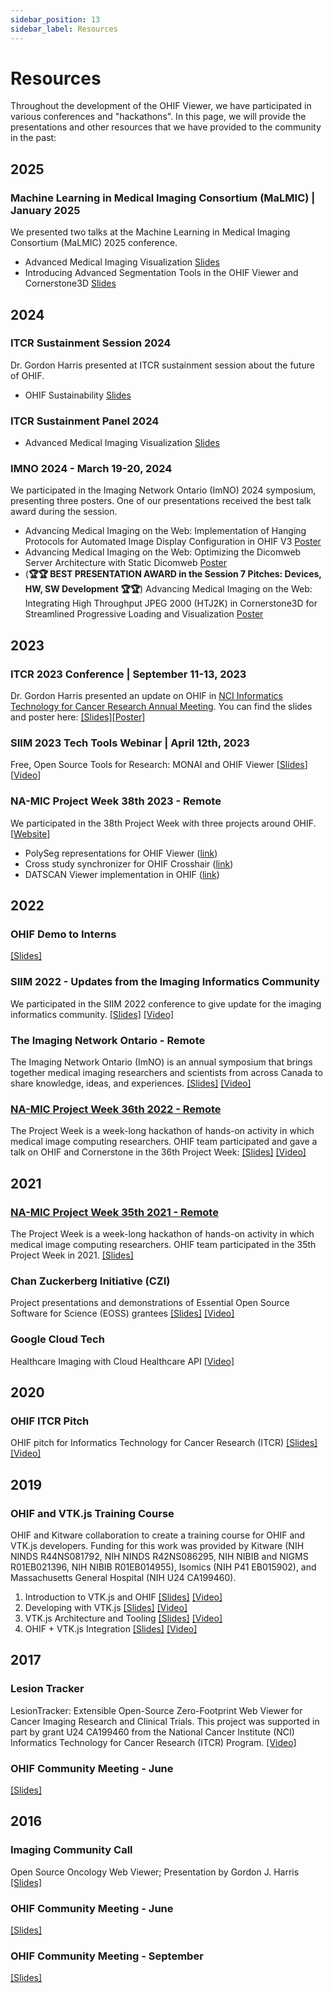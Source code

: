 ```yaml
---
sidebar_position: 13
sidebar_label: Resources
---
```


# Resources

Throughout the development of the OHIF Viewer, we have participated in various
conferences and "hackathons". In this page, we will provide the presentations
and other resources that we have provided to the community in the past:

## 2025

### Machine Learning in Medical Imaging Consortium (MaLMIC) | January 2025

We presented two talks at the Machine Learning in Medical Imaging Consortium (MaLMIC) 2025 conference.

- Advanced Medical Imaging Visualization [Slides](https://docs.google.com/presentation/d/1HZDL-72nNe4BPawDxR3XnSFLB3oLo72RjExc-KHDZfo/edit?usp=sharing)
- Introducing Advanced Segmentation Tools in the OHIF Viewer and Cornerstone3D [Slides](https://docs.google.com/presentation/d/146oJ24PPsFZaDPHeFudRF1dmbL42K9yHzQdXXAXdWxk/edit?usp=sharing)


## 2024

### ITCR Sustainment Session 2024

Dr. Gordon Harris presented at ITCR sustainment session about the future of OHIF.

- OHIF Sustainability [Slides](https://docs.google.com/presentation/d/15380mjCzBKBj9PuysCW1Q9ODnyoypJrCDpj3atTtK6I/edit?usp=sharing)

### ITCR Sustainment Panel 2024

- Advanced Medical Imaging Visualization [Slides](https://docs.google.com/presentation/d/1alUp9uJpoJs3aAUE0KqrufGo6e6HHvXYmOAdJp-Rlkc/edit?usp=sharing)


### IMNO 2024 - March 19-20, 2024

We participated in the Imaging Network Ontario (ImNO) 2024 symposium, presenting three posters. One of our presentations received the best talk award during the session.


- Advancing Medical Imaging on the Web: Implementation of Hanging Protocols for Automated Image Display Configuration in OHIF V3 [Poster](https://www.dropbox.com/scl/fi/z4h86bmsxi0c62e1n6h9l/P7-9-Alireza-Sedghi-Final.pdf?rlkey=v5pm0p5ygkbq41x9bz3hr5yi8&dl=0)
- Advancing Medical Imaging on the Web: Optimizing the Dicomweb Server Architecture with Static Dicomweb [Poster](https://www.dropbox.com/scl/fi/ep0lxjp90kbxhjoffe4kh/P7-10-Bill-Wallace-Final.pdf?rlkey=xl2u6tdnh9j9hgvkajxv3b02o&dl=0)
- (**🏆🏆 BEST PRESENTATION AWARD in the Session 7 Pitches: Devices, HW, SW Development 🏆🏆**) Advancing Medical Imaging on the Web: Integrating High Throughput JPEG 2000 (HTJ2K) in Cornerstone3D for Streamlined Progressive Loading and Visualization [Poster](https://www.dropbox.com/scl/fi/srs2rxgtv2r69ver9ub1j/P7-8-Bill-Wallace-Final.pdf?rlkey=k9mmraw76r9q2s3b9w9s0793w&dl=0)

## 2023

### ITCR 2023 Conference | September 11-13, 2023

Dr. Gordon Harris presented an update on OHIF in [NCI Informatics Technology for Cancer Research Annual Meeting](https://www.itcr2023.org/). You can find the slides and poster here:
[[Slides]](https://docs.google.com/presentation/d/1R38s95db_yZj0WoYdlUbaWGZsWVb3H-3u_hXBZXiTaE/edit?usp=sharing)[[Poster]](https://ohif-assets.s3.us-east-2.amazonaws.com/presentations/OHIF-ITCR-2023-FINAL-PRINT.pdf)




### SIIM 2023 Tech Tools Webinar |  April 12th, 2023

Free, Open Source Tools for Research: MONAI and OHIF Viewer
[[Slides](https://docs.google.com/presentation/d/1afJ5Y9Tzukgn7eAbaO1oiCtN7XvIimFdmZP-HcOUofA/edit?usp=sharing)][[Video](https://www.youtube.com/watch?v=lo8J5w5jUJI)]


### NA-MIC Project Week 38th 2023 - Remote

We participated in the 38th Project Week with three projects around OHIF. [[Website](https://projectweek.na-mic.org/PW38_2023_GranCanaria/)]

- PolySeg representations for OHIF Viewer ([link](https://projectweek.na-mic.org/PW38_2023_GranCanaria/Projects/OHIF_PolySeg/))
- Cross study synchronizer for OHIF Crosshair ([link](https://projectweek.na-mic.org/PW38_2023_GranCanaria/Projects/OHIF_SyncCrosshair/))
- DATSCAN Viewer implementation in OHIF ([link](https://projectweek.na-mic.org/PW38_2023_GranCanaria/Projects/OHIF_DATSCAN/))



## 2022

### OHIF Demo to Interns
[[Slides]](https://docs.google.com/presentation/d/1a2PkUnqkVMaXaBsuFn7-PPlBJULU3dBwzI_44gKFeYI/edit?usp=sharing)

### SIIM 2022 - Updates from the Imaging Informatics Community
We participated in the SIIM 2022 conference to give update for the imaging
informatics community.
[[Slides]](https://docs.google.com/presentation/d/1EUGaUzQtGhZbZWpGLe6ONqChpVMw9Qr9l3KHODevMow/edit?usp=sharing)
[[Video]](https://vimeo.com/734463662/dbd5a88371)

### The Imaging Network Ontario - Remote

The Imaging Network Ontario (ImNO) is an annual symposium that brings together
medical imaging researchers and scientists from across Canada to share
knowledge, ideas, and experiences.
[[Slides]](https://docs.google.com/presentation/d/18XZDon4-Sitc2a70V5sFyhyUVZI_mIgfXHGtdxhZMjE/edit?usp=sharing)
[[Video]](https://vimeo.com/843234581/ad7d308a44)


### [NA-MIC Project Week 36th 2022 - Remote](https://github.com/NA-MIC/ProjectWeek/blob/master/PW36_2022_Virtual/README.md)

The Project Week is a week-long hackathon of hands-on activity in which medical
image computing researchers. OHIF team participated and gave a talk on OHIF and
Cornerstone in the 36th Project Week:
[[Slides]](https://docs.google.com/presentation/d/1-GtOKmr2cQi-r3OFyseSmgLeurtB3KXUkGMx2pVLh1I/edit?usp=sharing)
[[Video]](https://vimeo.com/668339696/63a2c48de8)

## 2021

### [NA-MIC Project Week 35th 2021 - Remote](https://github.com/NA-MIC/ProjectWeek/tree/master/PW35_2021_Virtual)

The Project Week is a week-long hackathon of hands-on activity in which medical
image computing researchers. OHIF team participated in the 35th Project Week
in 2021.
[[Slides]](https://docs.google.com/presentation/d/1KYNjuiI8lT1foQ4P9TGNV0lBhM6H-5KBs0wkYj4JJbk/edit?usp=sharing)

### Chan Zuckerberg Initiative (CZI)

Project presentations and demonstrations of Essential Open Source Software for
Science (EOSS) grantees
[[Slides]](https://docs.google.com/presentation/d/1_CLtG2hsL3ZxOtV2olVnzBOzq-TMLrHLomOy3FiU4NE/edit?usp=sharing)
[[Video]](https://youtu.be/0FjKkTJO0Rc?t=3737)

### Google Cloud Tech

Healthcare Imaging with Cloud Healthcare API
[[Video]](https://www.youtube.com/watch?v=2MiX9ScHFhY)

## 2020

### OHIF ITCR Pitch

OHIF pitch for Informatics Technology for Cancer Research (ITCR)
[[Slides]](https://docs.google.com/presentation/d/1MZXnZrVAnjmhVIWqC-aRSvJOoMMRLhLddACdCa1TybM/edit?usp=sharing)
[[Video]](https://vimeo.com/843234613/625bdb8793)

## 2019

### OHIF and VTK.js Training Course

OHIF and Kitware collaboration to create a training course for OHIF and VTK.js
developers. Funding for this work was provided by Kitware (NIH NINDS
R44NS081792, NIH NINDS R42NS086295, NIH NIBIB and NIGMS R01EB021396, NIH NIBIB
R01EB014955), Isomics (NIH P41 EB015902), and Massachusetts General Hospital
(NIH U24 CA199460).

1. Introduction to VTK.js and OHIF
   [[Slides]](https://docs.google.com/presentation/d/1NCJxpfx_qUGJI_2DhbECzaOg0k-Z6b65QlUptCofN-A/edit#slide=id.p)
   [[Video]](https://vimeo.com/375520781)
2. Developing with VTK.js
   [[Slides]](https://docs.google.com/presentation/d/17TCS6EhFi6SWFIrcAJ-DFdFzFFL-WD9BBTv-owmMdDU/edit#slide=id.p)
   [[Video]](https://vimeo.com/375521036)
3. VTK.js Architecture and Tooling
   [[Slides]](https://docs.google.com/presentation/d/1Sr1OGxMSw0oCt46koKQbmwSIE11Kqq8MGtyW3W0ASpk/edit?usp=gmail_thread)
   [[Video]](https://vimeo.com/375521810)
4. OHIF + VTK.js Integration
   [[Slides]](https://docs.google.com/presentation/d/1Iwg-u01HGVf1CgC6NbcBD3gm3uHN9WhjU59FSz55TN8/edit?ts=5d9c9ce4#slide=id.g59aa99cda4_0_131)
   [[Video]](https://vimeo.com/375521206)

## 2017

### Lesion Tracker

LesionTracker: Extensible Open-Source Zero-Footprint Web Viewer for Cancer
Imaging Research and Clinical Trials. This project was supported in part by
grant U24 CA199460 from the National Cancer Institute (NCI) Informatics
Technology for Cancer Research (ITCR) Program.
[[Video]](https://www.youtube.com/watch?v=gUIPtoSBL-Q)

### OHIF Community Meeting - June

[[Slides]](https://docs.google.com/presentation/d/1K9Y6eP5DYTXoDlfwCZE6GkCUp83AK4_40YQS0dlzVBo/edit?usp=sharing)

## 2016

### Imaging Community Call

Open Source Oncology Web Viewer; Presentation by Gordon J. Harris
[[Slides]](https://www.slideshare.net/imgcommcall/lesiontracker)

### OHIF Community Meeting - June

[[Slides]](https://docs.google.com/presentation/d/1Ai25mBG0ZWUPhaadp3VnbCVmkYs9K51sQ8osMixrvJ0/edit?usp=sharing)

### OHIF Community Meeting - September

[[Slides]](https://docs.google.com/presentation/d/1iYZoU7v7KHSLHiKwH1_9_wweAkG7RGnyxrWeeHva4zQ/edit?usp=sharing)
